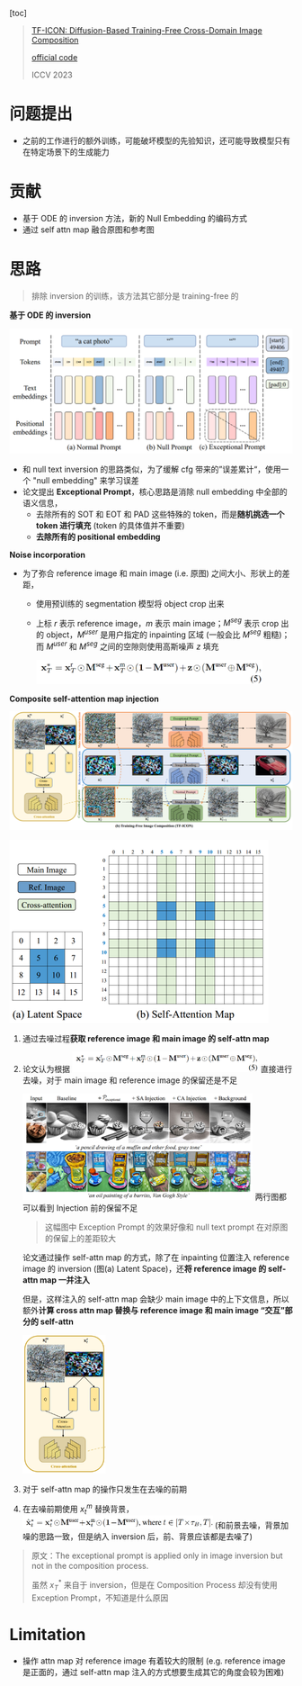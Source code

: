 [toc]

> [TF-ICON: Diffusion-Based Training-Free Cross-Domain Image Composition](https://arxiv.org/abs/2307.12493)
>
> [official code](https://github.com/Shilin-LU/TF-ICON)
>
> ICCV 2023

# 问题提出

- 之前的工作进行的额外训练，可能破坏模型的先验知识，还可能导致模型只有在特定场景下的生成能力



# 贡献

- 基于 ODE 的 inversion 方法，新的 Null Embedding 的编码方式
- 通过 self attn map 融合原图和参考图



# 思路

> 排除 inversion 的训练，该方法其它部分是 training-free 的

**基于 ODE 的 inversion**

<img src="assets/image-20250622205407641.png" alt="image-20250622205407641"  />

- 和 null text inversion 的思路类似，为了缓解 cfg 带来的”误差累计“，使用一个 "null embedding" 来学习误差
- 论文提出 **Exceptional Prompt**，核心思路是消除 null embedding 中全部的语义信息，
  - 去除所有的 SOT 和 EOT 和 PAD 这些特殊的 token，而是**随机挑选一个 token 进行填充** (token 的具体值并不重要)
  - **去除所有的 positional embedding**

**Noise incorporation**

- 为了弥合 reference image 和 main image (i.e. 原图) 之间大小、形状上的差距，

  - 使用预训练的 segmentation 模型将 object crop 出来

  - 上标 $r$ 表示 reference image，$m$ 表示 main image；$M^{seg}$ 表示 crop 出的 object，$M^{user}$ 是用户指定的 inpainting 区域 (一般会比 $M^{seg}$ 粗糙)；而 $M^{user}$ 和 $M^{seg}$ 之间的空隙则使用高斯噪声 $z$ 填充

    <img src="assets/image-20250622210548497.png" alt="image-20250622210548497" style="zoom: 40%;" />

**Composite self-attention map injection**

![image-20250622211144050](assets/image-20250622211144050.png)

<img src="assets/image-20250622211013379.png" alt="image-20250622211013379" style="zoom: 50%;" />

1. 通过去噪过程**获取 reference image 和 main image 的 self-attn map**

2. 论文认为根据 <img src="assets/image-20250622210548497.png" alt="image-20250622210548497" style="zoom: 33%;" /> 直接进行去噪，对于 main image 和 reference image 的保留还是不足

   <img src="assets/image-20250622211937707.png" alt="image-20250622211937707" style="zoom:40%;" /> 两行图都可以看到 Injection 前的保留不足

   > 这幅图中 Exception Prompt 的效果好像和 null text prompt 在对原图的保留上的差距较大

   论文通过操作 self-attn map 的方式，除了在 inpainting 位置注入 reference image 的 inversion (图(a) Latent Space)，还**将 reference image 的 self-attn map 一并注入**

   但是，这样注入的 self-attn map 会缺少 main image 中的上下文信息，所以额外**计算 cross attn map 替换与 reference image 和 main image “交互”部分的 self-attn**

   <img src="assets/image-20250622212807609.png" alt="image-20250622212807609" style="zoom: 33%;" />

3. 对于 self-attn map 的操作只发生在去噪的前期

4. 在去噪前期使用 $x^m_t$ 替换背景，<img src="assets/image-20250622213553186.png" alt="image-20250622213553186" style="zoom: 33%;" /> (和前景去噪，背景加噪的思路一致，但是纳入 inversion 后，前、背景应该都是去噪了)

> 原文：The exceptional prompt is applied only in image inversion but not in the composition process.
>
> 虽然 $x^*_T$ 来自于 inversion，但是在 Composition Process 却没有使用 Exception Prompt，不知道是什么原因



# Limitation

- 操作 attn map 对 reference image 有着较大的限制 (e.g. reference image 是正面的，通过 self-attn map 注入的方式想要生成其它的角度会较为困难)